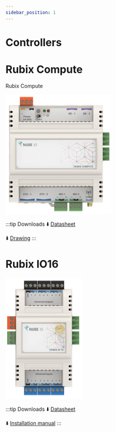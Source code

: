 ```yaml
---
sidebar_position: 1
---
```



# Controllers

# Rubix Compute
Rubix Compute

![max200px](../img/rc5.png)


:::tip Downloads
:arrow_down: [Datasheet](https://raw.githubusercontent.com/NubeIO/rubix-docs/master/pdfs/hardware/rubix-compute/RC-05-%20Datasheet.pdf)


:arrow_down: [Drawing](https://raw.githubusercontent.com/NubeIO/rubix-docs/master/pdfs/hardware/rubix-compute/Rubix%20Compute%205.dwg)
:::


# Rubix IO16
![max200px](../img/io-16.png)


:::tip Downloads
:arrow_down: [Datasheet](https://raw.githubusercontent.com/NubeIO/rubix-docs/master/pdfs/hardware/io-modules/Rubix%20IO-16%20-%20Datasheet.pdf)


:arrow_down: [Installation manual](https://raw.githubusercontent.com/NubeIO/rubix-docs/master/pdfs/hardware/io-modules/Rubix%20IO-16%20Modules%20-%20Installation%20and%20User%20Manual.pdf)
:::
